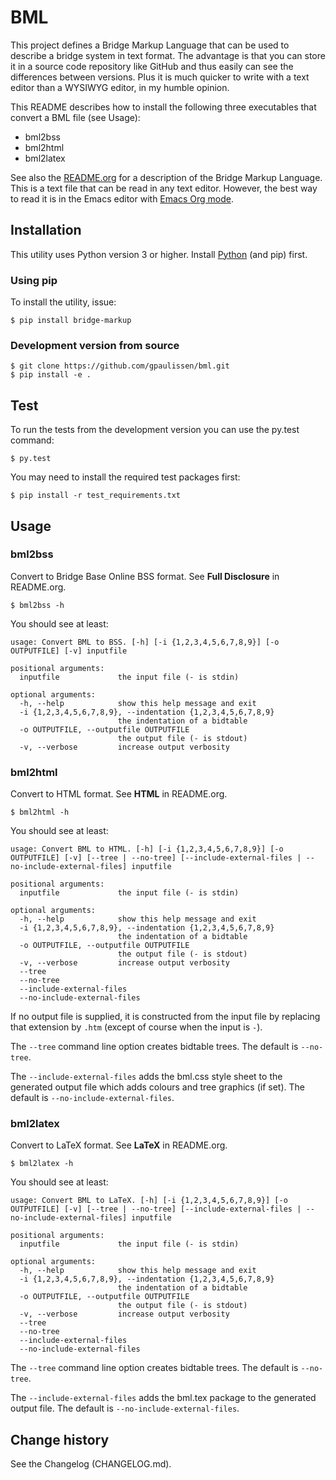 # BML

This project defines a Bridge Markup Language that can be used to describe a
bridge system in text format. The advantage is that you can store it in a
source code repository like GitHub and thus easily can see the differences
between versions. Plus it is much quicker to write with a text editor than a
WYSIWYG editor, in my humble opinion.

This README describes how to install the following three executables that
convert a BML file (see Usage):
- bml2bss
- bml2html
- bml2latex

See also the [README.org](README.org) for a description of the Bridge Markup
Language. This is a text file that can be read in any text editor. However,
the best way to read it is in the Emacs editor with [Emacs Org
mode](https://orgmode.org/).

## Installation

This utility uses Python version 3 or higher. Install [Python](http://www.python.org) (and pip) first.

### Using pip

To install the utility, issue:

```
$ pip install bridge-markup
```

### Development version from source

```
$ git clone https://github.com/gpaulissen/bml.git
$ pip install -e .
```

## Test

To run the tests from the development version you can use the py.test command:

```
$ py.test
```

You may need to install the required test packages first:

```
$ pip install -r test_requirements.txt
```

## Usage

### bml2bss

Convert to Bridge Base Online BSS format. See **Full Disclosure** in README.org.

```
$ bml2bss -h
```

You should see at least:

```
usage: Convert BML to BSS. [-h] [-i {1,2,3,4,5,6,7,8,9}] [-o OUTPUTFILE] [-v] inputfile

positional arguments:
  inputfile             the input file (- is stdin)

optional arguments:
  -h, --help            show this help message and exit
  -i {1,2,3,4,5,6,7,8,9}, --indentation {1,2,3,4,5,6,7,8,9}
                        the indentation of a bidtable
  -o OUTPUTFILE, --outputfile OUTPUTFILE
                        the output file (- is stdout)
  -v, --verbose         increase output verbosity
```

### bml2html

Convert to HTML format. See **HTML** in README.org.

```
$ bml2html -h
```

You should see at least:

```
usage: Convert BML to HTML. [-h] [-i {1,2,3,4,5,6,7,8,9}] [-o OUTPUTFILE] [-v] [--tree | --no-tree] [--include-external-files | --no-include-external-files] inputfile

positional arguments:
  inputfile             the input file (- is stdin)

optional arguments:
  -h, --help            show this help message and exit
  -i {1,2,3,4,5,6,7,8,9}, --indentation {1,2,3,4,5,6,7,8,9}
                        the indentation of a bidtable
  -o OUTPUTFILE, --outputfile OUTPUTFILE
                        the output file (- is stdout)
  -v, --verbose         increase output verbosity
  --tree
  --no-tree
  --include-external-files
  --no-include-external-files
```

If no output file is supplied, it is constructed from the input file by
replacing that extension by `.htm` (except of course when the input is `-`).

The `--tree` command line option creates bidtable trees. The default is `--no-tree`.

The `--include-external-files` adds the bml.css style sheet to the generated
output file which adds colours and tree graphics (if set). The default is
`--no-include-external-files`.

### bml2latex

Convert to LaTeX format. See **LaTeX** in README.org.

```
$ bml2latex -h
```

You should see at least:

```
usage: Convert BML to LaTeX. [-h] [-i {1,2,3,4,5,6,7,8,9}] [-o OUTPUTFILE] [-v] [--tree | --no-tree] [--include-external-files | --no-include-external-files] inputfile

positional arguments:
  inputfile             the input file (- is stdin)

optional arguments:
  -h, --help            show this help message and exit
  -i {1,2,3,4,5,6,7,8,9}, --indentation {1,2,3,4,5,6,7,8,9}
                        the indentation of a bidtable
  -o OUTPUTFILE, --outputfile OUTPUTFILE
                        the output file (- is stdout)
  -v, --verbose         increase output verbosity
  --tree
  --no-tree
  --include-external-files
  --no-include-external-files
```

The `--tree` command line option creates bidtable trees. The default is `--no-tree`.

The `--include-external-files` adds the bml.tex package to the generated
output file. The default is `--no-include-external-files`. 

## Change history

See the Changelog (CHANGELOG.md).
